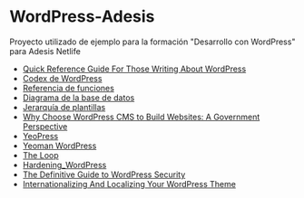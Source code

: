WordPress-Adesis
================

Proyecto utilizado de ejemplo para la formación "Desarrollo con WordPress" para Adesis Netlife

+ [Quick Reference Guide For Those Writing About WordPress](http://wptavern.com/quick-reference-guide-for-those-writing-about-wordpress)
+ [Codex de WordPress](http://codex.wordpress.org)
+ [Referencia de funciones](http://codex.wordpress.org/Function_Reference)
+ [Diagrama de la base de datos](http://codex.wordpress.org/Database_Description)
+ [Jerarquía de plantillas](http://codex.wordpress.org/Template_Hierarchy)
+ [Why Choose WordPress CMS to Build Websites: A Government Perspective](http://vip.wordpress.com/2014/06/25/wordpress-cms-government-perspective/)
+ [YeoPress](https://github.com/wesleytodd/YeoPress)
+ [Yeoman WordPress](https://github.com/romainberger/yeoman-wordpress)
+ [The Loop](http://codex.wordpress.org/The_Loop)
+ [Hardening_WordPress](http://codex.wordpress.org/Hardening_WordPress)
+ [The Definitive Guide to WordPress Security](http://moz.com/blog/the-definitive-guide-to-wordpress-security)
+ [Internationalizing And Localizing Your WordPress Theme](http://www.smashingmagazine.com/2011/12/29/internationalizing-localizing-wordpress-theme/)

